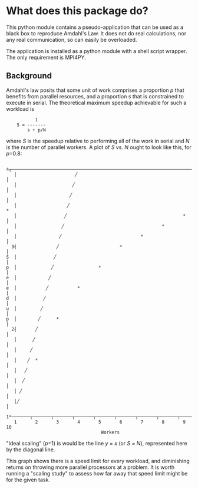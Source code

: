 # What does this package do?

This python module contains a pseudo-application that can be used as a black
box to reproduce Amdahl's Law. It does not do real calculations, nor any real
communication, so can easily be overloaded.

The application is installed as a python module with a shell
script wrapper. The only requirement is MPI4PY.

## Background

Amdahl's law posits that some unit of work comprises a proportion *p* that
benefits from parallel resources, and a proportion *s* that is constrained to
execute in serial. The theoretical maximum speedup achievable for such a
workload is

```output
           1
    S = -------
        s + p/N
```

where *S* is the speedup relative to performing all of the work in serial and
*N* is the number of parallel workers. A plot of *S* vs. *N* ought to look like
this, for *p*=0.8:

```output
  4┬───────────────────────────────────────────────────────────────────────┐
   │                      ╱                                                │
   │                     ╱                                                 │
   │                    ╱                                                  │
   │                   ╱                                                   *
   │                  ╱                                            *       │
   │                 ╱                                     *               │
   │                ╱                              *                       │
  3┤               ╱                       *                               │
S  │              ╱                                                        │
p  │             ╱                 *                                       │
e  │            ╱                                                          │
e  │           ╱           *                                               |
d  │          ╱                                                            │
u  │         ╱                                                             │
p  │        ╱      *                                                       │
  2┤       ╱                                                               │
   │      ╱                                                                │
   │     ╱                                                                 │
   │    ╱  *                                                               │
   │   ╱                                                                   │
   │  ╱                                                                    │
   │ ╱                                                                     │
   │╱                                                                      │
  1*───────┬───────┬───────┬───────┬───────┬───────┬───────┬───────┬───────┤
   1       2       3       4       5       6       7       8       9      10
                                    Workers
```

"Ideal scaling" (*p*=1) is would be the line *y* = *x* (or *S* = *N*),
represented here by the diagonal line.

This graph shows there is a speed limit for every workload, and diminishing
returns on throwing more parallel processors at a problem. It is worth running
a "scaling study" to assess how far away that speed limit might be for the
given task.
